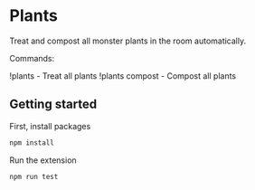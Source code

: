 # Plants

Treat and compost all monster plants in the room automatically.

Commands:

!plants - Treat all plants
!plants compost - Compost all plants

## Getting started

First, install packages

```bash
npm install
```

Run the extension

```bash
npm run test
```
